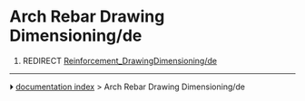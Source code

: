 # Arch Rebar Drawing Dimensioning/de
1.  REDIRECT [Reinforcement_DrawingDimensioning/de](Reinforcement_DrawingDimensioning/de.md)



---
⏵ [documentation index](../README.md) > Arch Rebar Drawing Dimensioning/de
